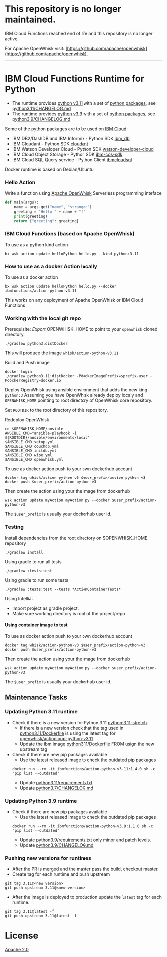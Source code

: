 # This repository is no longer maintained.
IBM Cloud Functions reached end of life and this repository is no longer active.

For Apache OpenWhisk visit: [https://github.com/apache/openwhisk](https://github.com/apache/openwhisk).


----


# IBM Cloud Functions Runtime for Python

- The runtime provides [python v3.11](python3.11/) with a set of [python packages](python3.11/requirements.txt), see [python3.11/CHANGELOG.md](python3.11/CHANGELOG.md)
- The runtime provides [python v3.9](python3.9/) with a set of [python packages](python3.9/requirements.txt), see [python3.9/CHANGELOG.md](python3.9/CHANGELOG.md)

Some of the python packages are to be used on [IBM Cloud](https://cloud.ibm.com):
- IBM DB2/DashDB and IBM Informix - Python SDK [ibm_db](https://pypi.python.org/pypi/ibm_db)
- IBM Cloudant - Python SDK [cloudant](https://pypi.python.org/pypi/cloudant)
- IBM Watson Developer Cloud - Python SDK [watson-developer-cloud](https://pypi.python.org/pypi/watson-developer-cloud)
- IBM Cloud Object Storage - Python SDK [ibm-cos-sdk](https://pypi.python.org/pypi/ibm-cos-sdk)
- IBM Cloud SQL Query service - Python Client [ibmcloudsql](https://pypi.org/project/ibmcloudsql/)

Docker runtime is based on Debian/Ubuntu

### Hello Action
Write a function using [Apache OpenWhisk](https://apache.openwhisk.org) Serverless programming inteface
```python
def main(args):
    name = args.get("name", "stranger")
    greeting = "Hello " + name + "!"
    print(greeting)
    return {"greeting": greeting}
```

### IBM Cloud Functions (based on Apache OpenWhisk)
To use as a python kind action
```
bx wsk action update helloPython hello.py --kind python:3.11
```

### How to use as a docker Action locally
To use as a docker action
```
bx wsk action update helloPython hello.py --docker ibmfunctions/action-python-v3.11
```
This works on any deployment of Apache OpenWhisk or IBM Cloud Functions



### Working with the local git repo
Prerequisite: *Export* OPENWHISK_HOME to point to your `openwhisk` cloned directory.

```
./gradlew python3:distDocker
```
This will produce the image `whisk/action-python-v3.11`

Build and Push image
```
docker login
./gradlew python3.11:distDocker -PdockerImagePrefix=$prefix-user -PdockerRegistry=docker.io
```

Deploy OpenWhisk using ansible environment that adds the new king `python:3`
Assuming you have OpenWhisk already deploy localy and `OPENWHISK_HOME` pointing to root directory of OpenWhisk core repository.

Set `ROOTDIR` to the root directory of this repository.

Redeploy OpenWhisk
```
cd $OPENWHISK_HOME/ansible
ANSIBLE_CMD="ansible-playbook -i ${ROOTDIR}/ansible/environments/local"
$ANSIBLE_CMD setup.yml
$ANSIBLE_CMD couchdb.yml
$ANSIBLE_CMD initdb.yml
$ANSIBLE_CMD wipe.yml
$ANSIBLE_CMD openwhisk.yml
```

To use as docker action push to your own dockerhub account
```
docker tag whisk/action-python-v3 $user_prefix/action-python-v3
docker push $user_prefix/action-python-v3
```
Then create the action using your the image from dockerhub
```
wsk action update myAction myAction.py --docker $user_prefix/action-python-v3
```
The `$user_prefix` is usually your dockerhub user id.


### Testing
Install dependencies from the root directory on $OPENWHISK_HOME repository
```
./gradlew install
```

Using gradle to run all tests
```
./gradlew :tests:test
```
Using gradle to run some tests
```
./gradlew :tests:test --tests *ActionContainerTests*
```
Using IntelliJ:
- Import project as gradle project.
- Make sure working directory is root of the project/repo


#### Using container image to test
To use as docker action push to your own dockerhub account
```
docker tag whisk/action-python-v3 $user_prefix/action-python-v3
docker push $user_prefix/action-python-v3
```
Then create the action using your the image from dockerhub
```
wsk action update myAction myAction.py --docker $user_prefix/action-python-v3
```
The `$user_prefix` is usually your dockerhub user id.


## Maintenance Tasks

### Updating Python 3.11 runtime
- Check if there is a new version for Python 3.11 [python:3.11-stretch](https://hub.docker.com/_/python/).
  - If there is a new version check that the tag used in [python3.11/Dockerfile](python3.11/Dockerfile) is using the latest tag for [openwhisk/actionloop-python-v3.11](https://hub.docker.com/r/openwhisk/actionloop-python-v3.11/tags)
  - Update the ibm image [python3.11/Dockerfile](python3.11/Dockerfile) FROM usign the new upstream tag
- Check if there are new pip packages available
  - Use the latest released image to check the outdated pip packages
  ```
  docker run --rm -it ibmfunctions/action-python-v3.11:1.4.0 sh -c "pip list --outdated"
  ```
  - Update [python3.11/requirements.txt](python3.11/requirements.txt)
  - Update [python3.7/CHANGELOG.md](python3.7/CHANGELOG.md)

### Updating Python 3.9 runtime
- Check if there are new pip packages available
  - Use the latest released image to check the outdated pip packages
  ```
  docker run --rm -it ibmfunctions/action-python-v3.9:1.1.0 sh -c "pip list --outdated"
  ```
  - Update [python3.9/requirements.txt](python3.9/requirements.txt) only minor and patch levels.
  - Update [python3.9/CHANGELOG.md](python3.9/CHANGELOG.md)

### Pushing new versions for runtimes
- After the PR is merged and the master pass the build, checkout master.
- Create tag for each runtime and push upstream
```
git tag 3.11@<new version>
git push upstream 3.11@<new version>
```
- After the image is deployed to production update the `latest` tag for each runtime.
```
git tag 3.11@latest -f
git push upstream 3.11@latest -f
```


# License
[Apache 2.0](LICENSE.txt)
